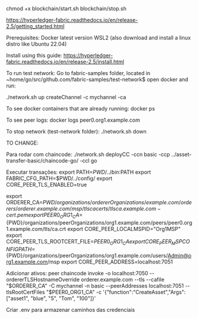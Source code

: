 chmod +x blockchain/start.sh blockchain/stop.sh


https://hyperledger-fabric.readthedocs.io/en/release-2.5/getting_started.html

Prerequisites: 
Docker latest version
WSL2 (also download and install a linux distro like Ubuntu 22.04)

Install using this guide: https://hyperledger-fabric.readthedocs.io/en/release-2.5/install.html

To run test network:
Go to fabric-samples folder, located in ~home/go/src/github.com/fabric-samples/test-network$ open docker and run:

./network.sh up createChannel -c mychannel -ca

To see docker containers that are already running:
docker ps

To see peer logs:
docker logs peer0.org1.example.com

To stop network (test-network folder):
./network.sh down


TO CHANGE:

Para rodar com chaincode: ./network.sh deployCC -ccn basic -ccp ../asset-transfer-basic/chaincode-go/ -ccl go

Executar transações: export PATH=${PWD}/../bin:$PATH
export FABRIC_CFG_PATH=$PWD/../config/
export CORE_PEER_TLS_ENABLED=true

export ORDERER_CA=${PWD}/organizations/ordererOrganizations/example.com/orderers/orderer.example.com/msp/tlscacerts/tlsca.example.com-cert.pem
export PEER0_ORG1_CA=${PWD}/organizations/peerOrganizations/org1.example.com/peers/peer0.org1.example.com/tls/ca.crt
export CORE_PEER_LOCALMSPID="Org1MSP"
export CORE_PEER_TLS_ROOTCERT_FILE=$PEER0_ORG1_CA
export CORE_PEER_MSPCONFIGPATH=${PWD}/organizations/peerOrganizations/org1.example.com/users/Admin@org1.example.com/msp
export CORE_PEER_ADDRESS=localhost:7051

Adicionar ativos: peer chaincode invoke -o localhost:7050 --ordererTLSHostnameOverride orderer.example.com --tls --cafile "$ORDERER_CA" -C mychannel -n basic --peerAddresses localhost:7051 --tlsRootCertFiles "$PEER0_ORG1_CA" -c '{"function":"CreateAsset","Args":["asset1", "blue", "5", "Tom", "100"]}'


Criar .env para armazenar caminhos das credenciais